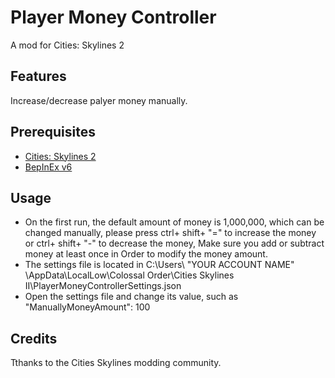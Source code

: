 # Player Money Controller
A mod for Cities: Skylines 2
## Features
Increase/decrease palyer money manually.
## Prerequisites
* [Cities: Skylines 2](https://www.paradoxinteractive.com/games/cities-skylines-ii/about)
* [BepInEx v6](https://github.com/BepInEx/BepInEx)
## Usage
- On the first run, the default amount of money is 1,000,000, which can be changed manually, please press ctrl+ shift+ "=" to increase the money or ctrl+ shift+ "-" to decrease the money, Make sure you add or subtract money at least once in Order to modify the money amount.
- The settings file is located in C:\Users\ "YOUR ACCOUNT NAME" \AppData\LocalLow\Colossal Order\Cities Skylines II\PlayerMoneyControllerSettings.json
- Open the settings file and change its value, such as "ManuallyMoneyAmount": 100
## Credits
Tthanks to the Cities Skylines modding community.
